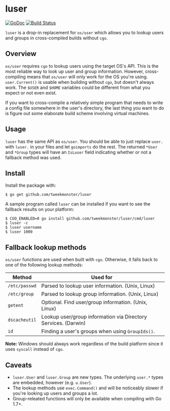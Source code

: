 # luser

[![GoDoc](https://godoc.org/github.com/tweekmonster/luser?status.svg)](https://godoc.org/github.com/tweekmonster/luser)
[![Build Status](https://travis-ci.org/tweekmonster/luser.svg?branch=master)](https://travis-ci.org/tweekmonster/luser)

`luser` is a drop-in replacement for `os/user` which allows you to lookup users
and groups in cross-compiled builds without `cgo`.


## Overview

`os/user` requires `cgo` to lookup users using the target OS's API.  This is
the most reliable way to look up user and group information.  However,
cross-compiling means that `os/user` will only work for the OS you're using.
`user.Current()` is usable when building without `cgo`, but doesn't always
work.  The `$USER` and `$HOME` variables could be different from what you
expect or not even exist.

If you want to cross-compile a relatively simple program that needs to write a
config file somewhere in the user's directory, the last thing you want to do is
figure out some elaborate build scheme involving virtual machines.


## Usage

`luser` has the same API as `os/user`.  You should be able to just replace
`user.` with `luser.` in your files and let `goimports` do the rest.  The
returned `*User` and `*Group` types will have an `IsLuser` field indicating
whether or not a fallback method was used.


## Install

Install the package with:

```shell
$ go get github.com/tweekmonster/luser
```

A sample program called `luser` can be installed if you want to see the
fallback results on your platform:

```shell
$ CGO_ENABLED=0 go install github.com/tweekmonster/luser/cmd/luser
$ luser -c
$ luser username
$ luser 1000
```


## Fallback lookup methods

`os/user` functions are used when built with `cgo`.  Otherwise, it falls back
to one of the following lookup methods:

| Method        | Used for                                                       |
|---------------|----------------------------------------------------------------|
| `/etc/passwd` | Parsed to lookup user information. (Unix, Linux)               |
| `/etc/group`  | Parsed to lookup group information. (Unix, Linux)              |
| `getent`      | Optional. Find user/group information. (Unix, Linux)           |
| `dscacheutil` | Lookup user/group information via Directory Services. (Darwin) |
| `id`          | Finding a user's groups when using `GroupIds()`.               |

**Note:** Windows should always work regardless of the build platform since it
uses `syscall` instead of `cgo`.


## Caveats

- `luser.User` and `luser.Group` are new types.  The underlying `user.*` types
  are embedded, however (e.g. `u.User`).
- The lookup methods use `exec.Command()` and will be noticeably slower if
  you're looking up users and groups a lot.
- Group-releated functions will only be available when compiling with Go 1.7+.
